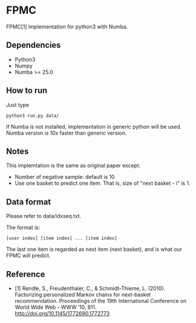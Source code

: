 # FPMC

FPMC[1] implementation for python3 with Numba.

## Dependencies
- Python3
- Numpy
- Numba >= 25.0

## How to run
Just type

    python3 run.py data/

If Numba is not installed, implementation in generic python will be used. Numba version is 10x faster than generic version.

## Notes
This implemtation is the same as original paper except:
- Number of negative sample: default is 10
- Use one basket to predict one item. That is, size of "next basket - i" is 1.

## Data format
Please refer to data/idxseq.txt.


The format is:

    [user index] [item index] ... [item index]
The last one item is regarded as next item (next basket), and is what our FPMC will predict.


## Reference

-  [1] Rendle, S., Freudenthaler, C., & Schmidt-Thieme, L. (2010). Factorizing personalized Markov chains for next-basket recommendation. Proceedings of the 19th International Conference on World Wide Web - WWW ’10, 811. http://doi.org/10.1145/1772690.1772773
